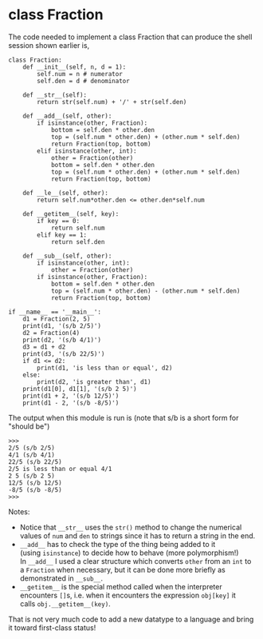 # class Fraction

The code needed to implement a class Fraction that can produce the shell
session shown earlier is,

    class Fraction:
        def __init__(self, n, d = 1):
            self.num = n # numerator
            self.den = d # denominator
            
        def __str__(self):
            return str(self.num) + '/' + str(self.den)
        
        def __add__(self, other):
            if isinstance(other, Fraction):
                bottom = self.den * other.den
                top = (self.num * other.den) + (other.num * self.den)
                return Fraction(top, bottom)
            elif isinstance(other, int):
                other = Fraction(other)
                bottom = self.den * other.den
                top = (self.num * other.den) + (other.num * self.den)
                return Fraction(top, bottom)
            
        def __le__(self, other):
            return self.num*other.den <= other.den*self.num
        
        def __getitem__(self, key):
            if key == 0:
                return self.num
            elif key == 1:
                return self.den
            
        def __sub__(self, other):
            if isinstance(other, int):
                other = Fraction(other)
            if isinstance(other, Fraction):
                bottom = self.den * other.den
                top = (self.num * other.den) - (other.num * self.den)
                return Fraction(top, bottom)
            
    if __name__ == '__main__':
        d1 = Fraction(2, 5)
        print(d1, '(s/b 2/5)')
        d2 = Fraction(4)
        print(d2, '(s/b 4/1)')
        d3 = d1 + d2
        print(d3, '(s/b 22/5)')
        if d1 <= d2:
            print(d1, 'is less than or equal', d2)
        else:
            print(d2, 'is greater than', d1)
        print(d1[0], d1[1], '(s/b 2 5)')
        print(d1 + 2, '(s/b 12/5)')
        print(d1 - 2, '(s/b -8/5)')

The output when this module is run is (note that s/b is a short form for
"should be")

    >>> 
    2/5 (s/b 2/5)
    4/1 (s/b 4/1)
    22/5 (s/b 22/5)
    2/5 is less than or equal 4/1
    2 5 (s/b 2 5)
    12/5 (s/b 12/5)
    -8/5 (s/b -8/5)
    >>> 

Notes:

-   Notice that `__str__` uses the `str()` method to change the
    numerical values of `num` and `den` to strings since it has to
    return a string in the end.
-   `__add__` has to check the type of the thing being added to it
    (using `isinstance`) to decide how to behave (more polymorphism!)
    In `__add__` I used a clear structure which converts `other` from
    an `int` to a `Fraction` when necessary, but it can be done more
    briefly as demonstrated in `__sub__`.
-   `__getitem__` is the special method called when the interpreter
    encounters `[]`s, i.e. when it encounters the
    expression `obj[key]` it calls `obj.__getitem__(key)`.

That is not very much code to add a new datatype to a language and bring
it toward first-class status!
